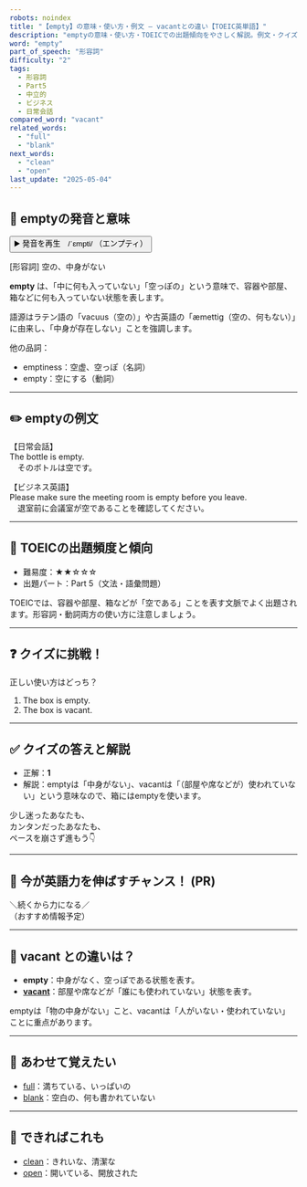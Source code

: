 ```yaml
---
robots: noindex
title: "【empty】の意味・使い方・例文 ― vacantとの違い【TOEIC英単語】"
description: "emptyの意味・使い方・TOEICでの出題傾向をやさしく解説。例文・クイズ付きでvacantとの違いもわかりやすく学べます。"
word: "empty"
part_of_speech: "形容詞"
difficulty: "2"
tags:
  - 形容詞
  - Part5
  - 中立的
  - ビジネス
  - 日常会話
compared_word: "vacant"
related_words:
  - "full"
  - "blank"
next_words:
  - "clean"
  - "open"
last_update: "2025-05-04"
---
```


## 🔰 emptyの発音と意味

<button class="play-audio" onclick="playTTS('empty')">
  <span class="play-audio-main">
    ▶️ 発音を再生　/ˈɛmpti/
  </span>
  <span class="play-audio-sub">
    （エンプティ）
  </span>
</button>

[形容詞] 空の、中身がない

**empty** は、「中に何も入っていない」「空っぽの」という意味で、容器や部屋、箱などに何も入っていない状態を表します。

語源はラテン語の「vacuus（空の）」や古英語の「æmettig（空の、何もない）」に由来し、「中身が存在しない」ことを強調します。

他の品詞：  
- emptiness：空虚、空っぽ（名詞）
- empty：空にする（動詞）

---

## ✏️ emptyの例文

【日常会話】  
The bottle is empty.  
　そのボトルは空です。

【ビジネス英語】  
Please make sure the meeting room is empty before you leave.  
　退室前に会議室が空であることを確認してください。

---

## 🎯 TOEICの出題頻度と傾向

- 難易度：★★☆☆☆
- 出題パート：Part 5（文法・語彙問題）

TOEICでは、容器や部屋、箱などが「空である」ことを表す文脈でよく出題されます。形容詞・動詞両方の使い方に注意しましょう。

---

## ❓ クイズに挑戦！

正しい使い方はどっち？

1. The box is empty.  
2. The box is vacant.

---

## ✅ クイズの答えと解説

- 正解：**1**
- 解説：emptyは「中身がない」、vacantは「（部屋や席などが）使われていない」という意味なので、箱にはemptyを使います。

少し迷ったあなたも、  
カンタンだったあなたも、  
ペースを崩さず進もう👇️

---

## 🚀 今が英語力を伸ばすチャンス！ (PR)

<div class="info-center">
＼続くから力になる／<br>  
（おすすめ情報予定）
</div>

---

## 🤔  vacant との違いは？

- **empty**：中身がなく、空っぽである状態を表す。
- **[vacant](/word/vacant)**：部屋や席などが「誰にも使われていない」状態を表す。

emptyは「物の中身がない」こと、vacantは「人がいない・使われていない」ことに重点があります。

---

## 🧩 あわせて覚えたい

- [full](/word/full)：満ちている、いっぱいの
- [blank](/word/blank)：空白の、何も書かれていない

---

## 📖 できればこれも

- [clean](/word/clean)：きれいな、清潔な
- [open](/word/open)：開いている、開放された

<!-- cvid: aid18_bid33 -->
